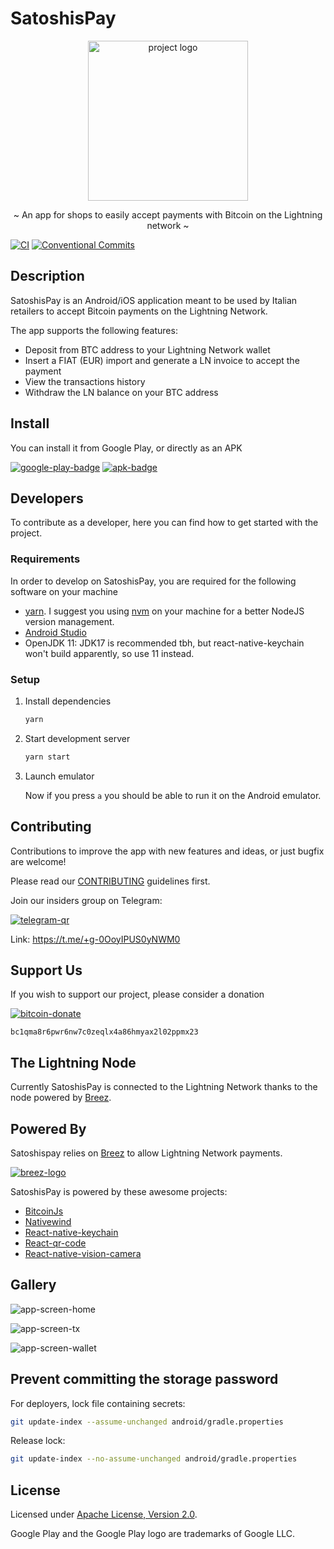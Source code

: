 # SatoshisPay

<p align="center">
  <img src="/assets/logo.png" width="256" height="256" alt="project logo" />
</p>

<p align="center">~ An app for shops to easily accept payments with Bitcoin on the Lightning network ~</p>

[![CI](https://github.com/SatoshisPay/satoshispay/actions/workflows/ci.yml/badge.svg)](https://github.com/SatoshisPay/satoshispay/actions/workflows/ci.yml)
[![Conventional Commits](https://img.shields.io/badge/Conventional%20Commits-1.0.0-%23FE5196?logo=conventionalcommits&logoColor=white)](https://conventionalcommits.org)

## Description

SatoshisPay is an Android/iOS application meant to be used by Italian retailers to accept Bitcoin payments on the Lightning Network.

The app supports the following features:

- Deposit from BTC address to your Lightning Network wallet
- Insert a FIAT (EUR) import and generate a LN invoice to accept the payment
- View the transactions history
- Withdraw the LN balance on your BTC address

## Install

You can install it from Google Play, or directly as an APK

[![google-play-badge](./assets/google-play-badge.png)](https://play.google.com/store/apps/details?id=com.satoshispay&pcampaignid=pcampaignidMKT-Other-global-all-co-prtnr-py-PartBadge-Mar2515-1)
[![apk-badge](./assets/apk-badge.png)](https://github.com/SatoshisPay/satoshispay/releases/latest/download/app-release.apk)

## Developers

To contribute as a developer, here you can find how to get started with the project.

### Requirements

In order to develop on SatoshisPay, you are required for the following software on your machine

- [yarn](https://classic.yarnpkg.com/lang/en/docs/install/#debian-stable). I suggest you using [nvm](https://github.com/nvm-sh/nvm) on your machine for a better NodeJS version management.
- [Android Studio](https://reactnative.dev/docs/environment-setup?guide=native&os=linux&package-manager=yarn&platform=android)
- OpenJDK 11: JDK17 is recommended tbh, but react-native-keychain won't build apparently, so use 11 instead.

### Setup

1. Install dependencies

    ```sh
    yarn
    ```

2. Start development server

    ```sh
    yarn start
    ```

3. Launch emulator

    Now if you press `a` you should be able to run it on the Android emulator.

## Contributing

Contributions to improve the app with new features and ideas, or just bugfix are welcome!

Please read our [CONTRIBUTING](./CONTRIBUTING.md) guidelines first.

Join our insiders group on Telegram:

[![telegram-qr](./assets/telegram.png)](https://t.me/+g-0OoyIPUS0yNWM0)

Link: <https://t.me/+g-0OoyIPUS0yNWM0>

## Support Us

If you wish to support our project, please consider a donation

[![bitcoin-donate](./assets/btc-donate.png)](https://explorer.btc.com/btc/address/bc1qql247l894ahqvd5affjk69mrf49dcnxg7c0l74)

`bc1qma8r6pwr6nw7c0zeqlx4a86hmyax2l02ppmx23`

## The Lightning Node

Currently SatoshisPay is connected to the Lightning Network thanks to the node powered by [Breez](https://breez.technology/).

## Powered By

Satoshispay relies on [Breez](https://breez.technology/) to allow Lightning Network payments.

[![breez-logo](assets/breez.png)](https://breez.technology/)

SatoshisPay is powered by these awesome projects:

- [BitcoinJs](https://github.com/bitcoinjs/bitcoinjs-lib)
- [Nativewind](https://github.com/marklawlor/nativewind)
- [React-native-keychain](https://github.com/oblador/react-native-keychain)
- [React-qr-code](https://github.com/rosskhanas/react-qr-code)
- [React-native-vision-camera](https://github.com/mrousavy/react-native-vision-camera)

## Gallery

![app-screen-home](assets/app-screen-home.webp)

![app-screen-tx](assets/app-screen-tx.webp)

![app-screen-wallet](assets/app-screen-wallet.webp)

## Prevent committing the storage password

For deployers, lock file containing secrets:

```sh
git update-index --assume-unchanged android/gradle.properties
```

Release lock:

```sh
git update-index --no-assume-unchanged android/gradle.properties
```

## License

Licensed under [Apache License, Version 2.0](/LICENSE).

Google Play and the Google Play logo are trademarks of Google LLC.
